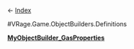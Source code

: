 ← [Index](Api-Index)

#VRage.Game.ObjectBuilders.Definitions

**[MyObjectBuilder_GasProperties](VRage.Game.ObjectBuilders.Definitions.MyObjectBuilder_GasProperties)**

